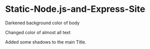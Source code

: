 # Static-Node.js-and-Express-Site
Darkened background color of body

Changed color of almost all text

Added some shadows to the main Title.
